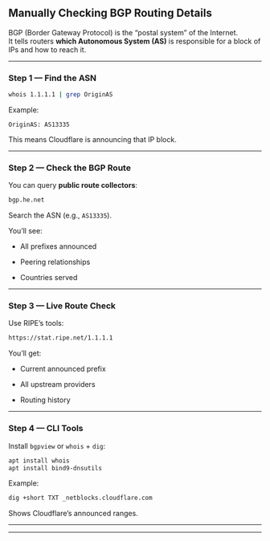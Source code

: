 ## Manually Checking BGP Routing Details

BGP (Border Gateway Protocol) is the “postal system” of the Internet.  
It tells routers **which Autonomous System (AS)** is responsible for a block of IPs and how to reach it.

---

### **Step 1 — Find the ASN**

```bash
whois 1.1.1.1 | grep OriginAS
```

Example:

```
OriginAS: AS13335
```

This means Cloudflare is announcing that IP block.

---

### **Step 2 — Check the BGP Route**

You can query **public route collectors**:

```bash
bgp.he.net
```

Search the ASN (e.g., `AS13335`).

You’ll see:

- All prefixes announced
    
- Peering relationships
    
- Countries served
    

---

### **Step 3 — Live Route Check**

Use RIPE’s tools:

```bash
https://stat.ripe.net/1.1.1.1
```

You’ll get:

- Current announced prefix
    
- All upstream providers
    
- Routing history
    

---

### **Step 4 — CLI Tools**

Install `bgpview` or `whois` + `dig`:

```bash
apt install whois
apt install bind9-dnsutils
```

Example:

```bash
dig +short TXT _netblocks.cloudflare.com
```

Shows Cloudflare’s announced ranges.

---
---
